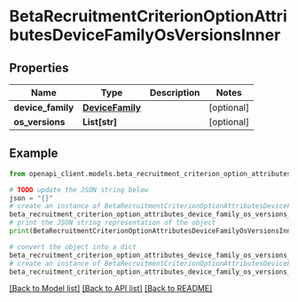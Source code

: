 # BetaRecruitmentCriterionOptionAttributesDeviceFamilyOsVersionsInner


## Properties

Name | Type | Description | Notes
------------ | ------------- | ------------- | -------------
**device_family** | [**DeviceFamily**](DeviceFamily.md) |  | [optional] 
**os_versions** | **List[str]** |  | [optional] 

## Example

```python
from openapi_client.models.beta_recruitment_criterion_option_attributes_device_family_os_versions_inner import BetaRecruitmentCriterionOptionAttributesDeviceFamilyOsVersionsInner

# TODO update the JSON string below
json = "{}"
# create an instance of BetaRecruitmentCriterionOptionAttributesDeviceFamilyOsVersionsInner from a JSON string
beta_recruitment_criterion_option_attributes_device_family_os_versions_inner_instance = BetaRecruitmentCriterionOptionAttributesDeviceFamilyOsVersionsInner.from_json(json)
# print the JSON string representation of the object
print(BetaRecruitmentCriterionOptionAttributesDeviceFamilyOsVersionsInner.to_json())

# convert the object into a dict
beta_recruitment_criterion_option_attributes_device_family_os_versions_inner_dict = beta_recruitment_criterion_option_attributes_device_family_os_versions_inner_instance.to_dict()
# create an instance of BetaRecruitmentCriterionOptionAttributesDeviceFamilyOsVersionsInner from a dict
beta_recruitment_criterion_option_attributes_device_family_os_versions_inner_from_dict = BetaRecruitmentCriterionOptionAttributesDeviceFamilyOsVersionsInner.from_dict(beta_recruitment_criterion_option_attributes_device_family_os_versions_inner_dict)
```
[[Back to Model list]](../README.md#documentation-for-models) [[Back to API list]](../README.md#documentation-for-api-endpoints) [[Back to README]](../README.md)


